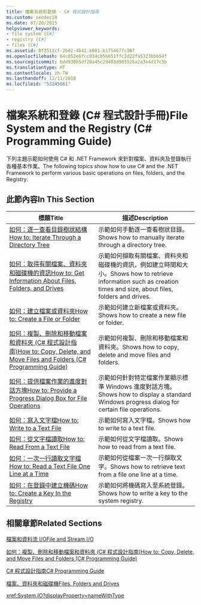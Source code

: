 ```yaml
---
title: 檔案系統和登錄 - C# 程式設計指南
ms.custom: seodec18
ms.date: 07/20/2015
helpviewer_keywords:
- file system [C#]
- registry [C#]
- files [C#]
ms.assetid: 0f2511cf-2b02-4b41-b001-b1754677c38f
ms.openlocfilehash: 64c852e6fcc034cb56651ffc2d22fa5323bbb54f
ms.sourcegitcommit: bdd930b5df20a45c29483d905526a2a3e4d17c5b
ms.translationtype: HT
ms.contentlocale: zh-TW
ms.lasthandoff: 12/11/2018
ms.locfileid: "53245661"
---
```

# <a name="file-system-and-the-registry-c-programming-guide"></a><span data-ttu-id="4f1b5-102">檔案系統和登錄 (C# 程式設計手冊)</span><span class="sxs-lookup"><span data-stu-id="4f1b5-102">File System and the Registry (C# Programming Guide)</span></span>
<span data-ttu-id="4f1b5-103">下列主題示範如何使用 C# 和 .NET Framework 來針對檔案、資料夾及登錄執行各種基本作業。</span><span class="sxs-lookup"><span data-stu-id="4f1b5-103">The following topics show how to use C# and the .NET Framework to perform various basic operations on files, folders, and the Registry.</span></span>  
  
## <a name="in-this-section"></a><span data-ttu-id="4f1b5-104">此節內容</span><span class="sxs-lookup"><span data-stu-id="4f1b5-104">In This Section</span></span>  
  
|<span data-ttu-id="4f1b5-105">**標題**</span><span class="sxs-lookup"><span data-stu-id="4f1b5-105">**Title**</span></span>|<span data-ttu-id="4f1b5-106">**描述**</span><span class="sxs-lookup"><span data-stu-id="4f1b5-106">**Description**</span></span>|  
|---------------|---------------------|  
|[<span data-ttu-id="4f1b5-107">如何：逐一查看目錄樹狀結構</span><span class="sxs-lookup"><span data-stu-id="4f1b5-107">How to: Iterate Through a Directory Tree</span></span>](../../../csharp/programming-guide/file-system/how-to-iterate-through-a-directory-tree.md)|<span data-ttu-id="4f1b5-108">示範如何手動逐一查看樹狀目錄。</span><span class="sxs-lookup"><span data-stu-id="4f1b5-108">Shows how to manually iterate through a directory tree.</span></span>|  
|[<span data-ttu-id="4f1b5-109">如何：取得有關檔案、資料夾和磁碟機的資訊</span><span class="sxs-lookup"><span data-stu-id="4f1b5-109">How to: Get Information About Files, Folders, and Drives</span></span>](../../../csharp/programming-guide/file-system/how-to-get-information-about-files-folders-and-drives.md)|<span data-ttu-id="4f1b5-110">示範如何擷取有關檔案、資料夾和磁碟機的資訊，例如建立時間和大小。</span><span class="sxs-lookup"><span data-stu-id="4f1b5-110">Shows how to retrieve information such as creation times and size, about files, folders and drives.</span></span>|  
|[<span data-ttu-id="4f1b5-111">如何：建立檔案或資料夾</span><span class="sxs-lookup"><span data-stu-id="4f1b5-111">How to: Create a File or Folder</span></span>](../../../csharp/programming-guide/file-system/how-to-create-a-file-or-folder.md)|<span data-ttu-id="4f1b5-112">示範如何建立新檔案或資料夾。</span><span class="sxs-lookup"><span data-stu-id="4f1b5-112">Shows how to create a new file or folder.</span></span>|  
|[<span data-ttu-id="4f1b5-113">如何：複製、刪除和移動檔案和資料夾 (C# 程式設計指南)</span><span class="sxs-lookup"><span data-stu-id="4f1b5-113">How to: Copy, Delete, and Move Files and Folders (C# Programming Guide)</span></span>](../../../csharp/programming-guide/file-system/how-to-copy-delete-and-move-files-and-folders.md)|<span data-ttu-id="4f1b5-114">示範如何複製、刪除和移動檔案和資料夾。</span><span class="sxs-lookup"><span data-stu-id="4f1b5-114">Shows how to copy, delete and move files and folders.</span></span>|  
|[<span data-ttu-id="4f1b5-115">如何：提供檔案作業的進度對話方塊</span><span class="sxs-lookup"><span data-stu-id="4f1b5-115">How to: Provide a Progress Dialog Box for File Operations</span></span>](../../../csharp/programming-guide/file-system/how-to-provide-a-progress-dialog-box-for-file-operations.md)|<span data-ttu-id="4f1b5-116">示範如何針對特定檔案作業顯示標準 Windows 進度對話方塊。</span><span class="sxs-lookup"><span data-stu-id="4f1b5-116">Shows how to display a standard Windows progress dialog for certain file operations.</span></span>|  
|[<span data-ttu-id="4f1b5-117">如何：寫入文字檔</span><span class="sxs-lookup"><span data-stu-id="4f1b5-117">How to: Write to a Text File</span></span>](../../../csharp/programming-guide/file-system/how-to-write-to-a-text-file.md)|<span data-ttu-id="4f1b5-118">示範如何寫入文字檔。</span><span class="sxs-lookup"><span data-stu-id="4f1b5-118">Shows how to write to a text file.</span></span>|  
|[<span data-ttu-id="4f1b5-119">如何：從文字檔讀取</span><span class="sxs-lookup"><span data-stu-id="4f1b5-119">How to: Read From a Text File</span></span>](../../../csharp/programming-guide/file-system/how-to-read-from-a-text-file.md)|<span data-ttu-id="4f1b5-120">示範如何從文字檔讀取。</span><span class="sxs-lookup"><span data-stu-id="4f1b5-120">Shows how to read from a text file.</span></span>|  
|[<span data-ttu-id="4f1b5-121">如何：一次一行讀取文字檔</span><span class="sxs-lookup"><span data-stu-id="4f1b5-121">How to: Read a Text File One Line at a Time</span></span>](../../../csharp/programming-guide/file-system/how-to-read-a-text-file-one-line-at-a-time.md)|<span data-ttu-id="4f1b5-122">示範如何從檔案一次一行擷取文字。</span><span class="sxs-lookup"><span data-stu-id="4f1b5-122">Shows how to retrieve text from a file one line at a time.</span></span>|  
|[<span data-ttu-id="4f1b5-123">如何：在登錄中建立機碼</span><span class="sxs-lookup"><span data-stu-id="4f1b5-123">How to: Create a Key In the Registry</span></span>](../../../csharp/programming-guide/file-system/how-to-create-a-key-in-the-registry.md)|<span data-ttu-id="4f1b5-124">示範如何將機碼寫入至系統登錄。</span><span class="sxs-lookup"><span data-stu-id="4f1b5-124">Shows how to write a key to the system registry.</span></span>|  
  
## <a name="related-sections"></a><span data-ttu-id="4f1b5-125">相關章節</span><span class="sxs-lookup"><span data-stu-id="4f1b5-125">Related Sections</span></span>  
 [<span data-ttu-id="4f1b5-126">檔案和資料流 I/O</span><span class="sxs-lookup"><span data-stu-id="4f1b5-126">File and Stream I/O</span></span>](../../../standard/io/index.md)  
  
 [<span data-ttu-id="4f1b5-127">如何：複製、刪除和移動檔案和資料夾 (C# 程式設計指南)</span><span class="sxs-lookup"><span data-stu-id="4f1b5-127">How to: Copy, Delete, and Move Files and Folders (C# Programming Guide)</span></span>](../../../csharp/programming-guide/file-system/how-to-copy-delete-and-move-files-and-folders.md)  
  
 [<span data-ttu-id="4f1b5-128">C# 程式設計指南</span><span class="sxs-lookup"><span data-stu-id="4f1b5-128">C# Programming Guide</span></span>](../../../csharp/programming-guide/index.md)  
  
 [<span data-ttu-id="4f1b5-129">檔案、資料夾和磁碟機</span><span class="sxs-lookup"><span data-stu-id="4f1b5-129">Files, Folders and Drives</span></span>](../../../csharp/programming-guide/file-system/index.md)  
  
 <xref:System.IO?displayProperty=nameWithType>
